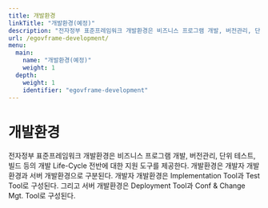```yaml
---
title: 개발환경
linkTitle: "개발환경(예정)"
description: "전자정부 표준프레임워크 개발환경은 비즈니스 프로그램 개발, 버전관리, 단위 테스트, 빌드 등의 개발 Life-Cycle 전반에 대한 지원 도구를 제공한다. 개발환경은 개발자 개발환경과 서버 개발환경으로 구분된다. 개발자 개발환경은 Implementation Tool과 Test Tool로 구성된다. 그리고 서버 개발환경은 Deployment Tool과 Conf & Change Mgt. Tool로 구성된다."
url: /egovframe-development/
menu:
  main:
    name: "개발환경(예정)"
    weight: 1
  depth:
    weight: 1
    identifier: "egovframe-development"
---
```

# 개발환경

전자정부 표준프레임워크 개발환경은 비즈니스 프로그램 개발, 버전관리, 단위 테스트, 빌드 등의 개발 Life-Cycle 전반에 대한 지원 도구를 제공한다. 개발환경은 개발자 개발환경과 서버 개발환경으로 구분된다. 개발자 개발환경은 Implementation Tool과 Test Tool로 구성된다. 그리고 서버 개발환경은 Deployment Tool과 Conf & Change Mgt. Tool로 구성된다.  
